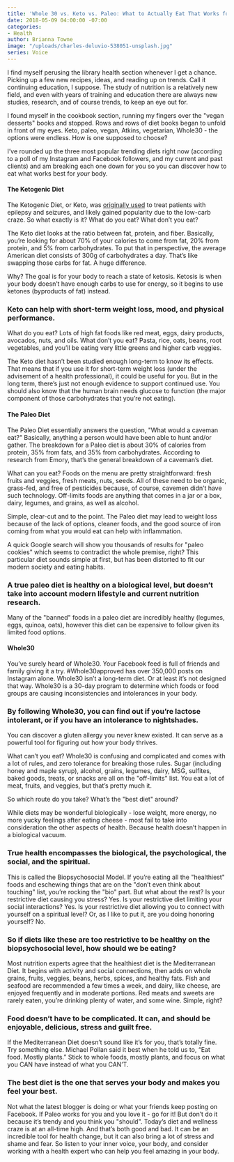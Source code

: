 ```yaml
---
title: 'Whole 30 vs. Keto vs. Paleo: What to Actually Eat That Works for Your Body'
date: 2018-05-09 04:00:00 -07:00
categories:
- Health
author: Brianna Towne
image: "/uploads/charles-deluvio-538051-unsplash.jpg"
series: Voice
---
```


I find myself perusing the library health section whenever I get a chance. Picking up a few new recipes, ideas, and reading up on trends. Call it continuing education, I suppose. The study of nutrition is a relatively new field, and even with years of training and education there are always new studies, research, and of course trends, to keep an eye out for. 

I found myself in the cookbook section, running my fingers over the "vegan desserts" books and stopped. Rows and rows of diet books began to unfold in front of my eyes. Keto, paleo, vegan, Atkins, vegetarian, Whole30 - the options were endless. How is one supposed to choose?

I’ve rounded up the three most popular trending diets right now (according to a poll of my Instagram and Facebook followers, and my current and past clients) and am breaking each one down for you so you can discover how to eat what works best for _your_ body.

#### The Ketogenic Diet

The Ketogenic Diet, or Keto, was [originally used](https://www.ncbi.nlm.nih.gov/pubmed/19049574) to treat patients with epilepsy and seizures, and likely gained popularity due to the low-carb craze. So what exactly is it? What do you eat? What don’t you eat? 

The Keto diet looks at the ratio between fat, protein, and fiber. Basically, you’re looking for about 70% of your calories to come from fat, 20% from protein, and 5% from carbohydrates. To put that in perspective, the average American diet consists of 300g of carbohydrates a day. That’s like swapping those carbs for fat. A huge difference. 

Why? The goal is for your body to reach a state of ketosis. Ketosis is when your body doesn’t have enough carbs to use for energy, so it begins to use ketones (byproducts of fat) instead. 

### Keto can help with short-term weight loss, mood, and physical performance.

What do you eat? Lots of high fat foods like red meat, eggs, dairy products, avocados, nuts, and oils. What don’t you eat? Pasta, rice, oats, beans, root vegetables, and you’ll be eating very little greens and higher carb veggies. 

The Keto diet hasn’t been studied enough long-term to know its effects. That means that if you use it for short-term weight loss (under the advisement of a health professional), it could be useful for you. But in the long term, there’s just not enough evidence to support continued use. You should also know that the human brain needs glucose to function (the major component of those carbohydrates that you’re not eating). 

#### The Paleo Diet

The Paleo Diet essentially answers the question, "What would a caveman eat?" Basically, anything a person would have been able to hunt and/or gather. The breakdown for a Paleo diet is about 30% of calories from protein, 35% from fats, and 35% from carbohydrates. According to research from Emory, that’s the general breakdown of a caveman’s diet.

What can you eat? Foods on the menu are pretty straightforward: fresh fruits and veggies, fresh meats, nuts, seeds. All of these need to be organic, grass-fed, and free of pesticides because, of course, cavemen didn’t have such technology. Off-limits foods are anything that comes in a jar or a box, dairy, legumes, and grains, as well as alcohol. 

Simple, clear-cut and to the point. The Paleo diet may lead to weight loss because of the lack of options, cleaner foods, and the good source of iron coming from what you would eat can help with inflammation.

A quick Google search will show you thousands of results for "paleo cookies" which seems to contradict the whole premise, right? This particular diet sounds simple at first, but has been distorted to fit our modern society and eating habits. 

### A true paleo diet is healthy on a biological level, but doesn’t take into account modern lifestyle and current nutrition research. 

Many of the "banned" foods in a paleo diet are incredibly healthy (legumes, eggs, quinoa, oats), however this diet can be expensive to follow given its limited food options.

#### Whole30 

You’ve surely heard of Whole30. Your Facebook feed is full of friends and family giving it a try. #Whole30approved has over 350,000 posts on Instagram alone. Whole30 isn’t a long-term diet. Or at least it’s not designed that way. Whole30 is a 30-day program to determine which foods or food groups are causing inconsistencies and intolerances in your body. 

### By following Whole30, you can find out if you’re lactose intolerant, or if you have an intolerance to nightshades. 

You can discover a gluten allergy you never knew existed. It can serve as a powerful tool for figuring out how your body thrives.

What can’t you eat? Whole30 is confusing and complicated and comes with a lot of rules, and zero tolerance for breaking those rules. Sugar (including honey and maple syrup), alcohol, grains, legumes, dairy, MSG, sulfites, baked goods, treats, or snacks are all on the "off-limits" list. You eat a lot of meat, fruits, and veggies, but that’s pretty much it. 

So which route do you take? What’s the "best diet" around?

While diets may be wonderful biologically - lose weight, more energy, no more yucky feelings after eating cheese - most fail to take into consideration the other aspects of health. Because health doesn’t happen in a biological vacuum. 

### True health encompasses the biological, the psychological, the social, and the spiritual.

This is called the Biopsychosocial Model. If you’re eating all the "healthiest" foods and eschewing things that are on the "don’t even think about touching" list, you’re rocking the "bio" part. But what about the rest? Is your restrictive diet causing you stress? Yes. Is your restrictive diet limiting your social interactions? Yes. Is your restrictive diet allowing you to connect with yourself on a spiritual level? Or, as I like to put it, are you doing honoring yourself? No. 

### So if diets like these are too restrictive to be healthy on the biopsychosocial level, how should we be eating? 

Most nutrition experts agree that the healthiest diet is the Mediterranean Diet. It begins with activity and social connections, then adds on whole grains, fruits, veggies, beans, herbs, spices, and healthy fats. Fish and seafood are recommended a few times a week, and dairy, like cheese, are enjoyed frequently and in moderate portions. Red meats and sweets are rarely eaten, you’re drinking plenty of water, and some wine. Simple, right? 

### Food doesn’t have to be complicated. It can, and should be enjoyable, delicious, stress and guilt free. 

If the Mediterranean Diet doesn’t sound like it’s for you, that’s totally fine. Try something else. Michael Pollan said it best when he told us to, “Eat food. Mostly plants.” Stick to whole foods, mostly plants, and focus on what you CAN have instead of what you CAN’T. 

### The best diet is the one that serves your body and makes you feel your best. 

Not what the latest blogger is doing or what your friends keep posting on Facebook. If Paleo works for you and you love it - go for it! But don’t do it because it’s trendy and you think you "should". Today’s diet and wellness craze is at an all-time high. And that’s both good and bad. It can be an incredible tool for health change, but it can also bring a lot of stress and shame and fear. So listen to your inner voice, your body, and consider working with a health expert who can help you feel amazing in your body.